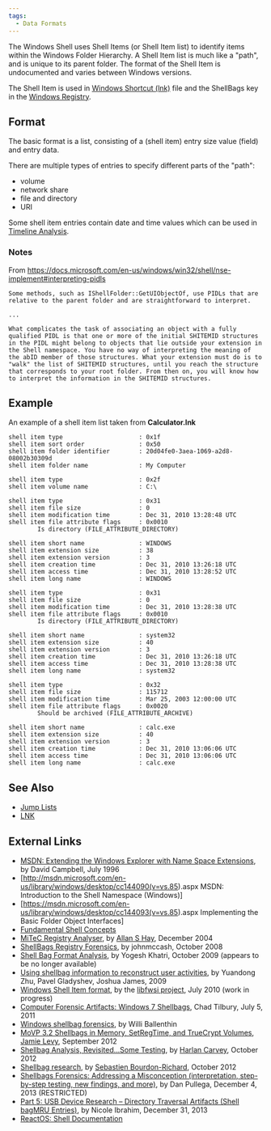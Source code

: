 ```yaml
---
tags:
  - Data Formats
---
```

The Windows Shell uses Shell Items (or Shell Item list) to identify items
within the Windows Folder Hierarchy. A Shell Item list is much like a "path",
and is unique to its parent folder. The format of the Shell Item is
undocumented and varies between Windows versions.

The Shell Item is used in [Windows Shortcut (lnk)](lnk.md) file and the
ShellBags key in the [Windows Registry](windows_registry.md).

## Format

The basic format is a list, consisting of a (shell item) entry size
value (field) and entry data.

There are multiple types of entries to specify different parts of the
"path":

- volume
- network share
- file and directory
- URI

Some shell item entries contain date and time values which can be used
in [Timeline Analysis](timeline_analysis.md).

### Notes

From
<https://docs.microsoft.com/en-us/windows/win32/shell/nse-implement#interpreting-pidls>

    Some methods, such as IShellFolder::GetUIObjectOf, use PIDLs that are relative to the parent folder and are straightforward to interpret.

    ...

    What complicates the task of associating an object with a fully qualified PIDL is that one or more of the initial SHITEMID structures in the PIDL might belong to objects that lie outside your extension in the Shell namespace. You have no way of interpreting the meaning of the abID member of those structures. What your extension must do is to "walk" the list of SHITEMID structures, until you reach the structure that corresponds to your root folder. From then on, you will know how to interpret the information in the SHITEMID structures.

## Example

An example of a shell item list taken from **Calculator.lnk**

    shell item type                     : 0x1f
    shell item sort order               : 0x50
    shell item folder identifier        : 20d04fe0-3aea-1069-a2d8-08002b30309d
    shell item folder name              : My Computer

    shell item type                     : 0x2f
    shell item volume name              : C:\

    shell item type                     : 0x31
    shell item file size                : 0
    shell item modification time        : Dec 31, 2010 13:28:48 UTC
    shell item file attribute flags     : 0x0010
            Is directory (FILE_ATTRIBUTE_DIRECTORY)

    shell item short name               : WINDOWS
    shell item extension size           : 38
    shell item extension version        : 3
    shell item creation time            : Dec 31, 2010 13:26:18 UTC
    shell item access time              : Dec 31, 2010 13:28:52 UTC
    shell item long name                : WINDOWS

    shell item type                     : 0x31
    shell item file size                : 0
    shell item modification time        : Dec 31, 2010 13:28:38 UTC
    shell item file attribute flags     : 0x0010
            Is directory (FILE_ATTRIBUTE_DIRECTORY)

    shell item short name               : system32
    shell item extension size           : 40
    shell item extension version        : 3
    shell item creation time            : Dec 31, 2010 13:26:18 UTC
    shell item access time              : Dec 31, 2010 13:28:38 UTC
    shell item long name                : system32

    shell item type                     : 0x32
    shell item file size                : 115712
    shell item modification time        : Mar 25, 2003 12:00:00 UTC
    shell item file attribute flags     : 0x0020
            Should be archived (FILE_ATTRIBUTE_ARCHIVE)

    shell item short name               : calc.exe
    shell item extension size           : 40
    shell item extension version        : 3
    shell item creation time            : Dec 31, 2010 13:06:06 UTC
    shell item access time              : Dec 31, 2010 13:06:06 UTC
    shell item long name                : calc.exe

## See Also

- [Jump Lists](jump_lists.md)
- [LNK](lnk.md)

## External Links

- [MSDN: Extending the Windows Explorer with Name Space Extensions](http://www.microsoft.com/msj/archive/S332.aspx),
  by David Campbell, July 1996
- \[<http://msdn.microsoft.com/en-us/library/windows/desktop/cc144090(v=vs.85>).aspx
  MSDN: Introduction to the Shell Namespace (Windows)\]
- \[<https://msdn.microsoft.com/en-us/library/windows/desktop/cc144093(v=vs.85>).aspx
  Implementing the Basic Folder Object Interfaces\]
- [Fundamental Shell Concepts](http://netez.com/2xExplorer/shellFAQ/bg_shell.html)
- [MiTeC Registry Analyser](http://mysite.verizon.net/hartsec/files/WRA_Guidance.pdf),
  by [Allan S Hay](allan_hay.md), December 2004
- [ShellBags Registry Forensics](http://computer-forensics.sans.org/blog/2008/10/31/shellbags-registry-forensics/),
  by johnmccash, October 2008
- [Shell Bag Format Analysis](http://42llc.net/?p=385), by Yogesh Khatri,
  October 2009 (appears to be no longer available)
- [Using shellbag information to reconstruct user activities](http://www.dfrws.org/2009/proceedings/p69-zhu.pdf),
  by Yuandong Zhu, Pavel Gladyshev, Joshua James, 2009
- [Windows Shell Item format](https://github.com/libyal/libfwsi/blob/master/documentation/Windows%20Shell%20Item%20format.asciidoc),
  by the [libfwsi project](libfwsi.md), July 2010 (work in progress)
- [Computer Forensic Artifacts: Windows 7 Shellbags](http://computer-forensics.sans.org/blog/2011/07/05/shellbags),
  Chad Tilbury, July 5, 2011
- [Windows shellbag forensics](http://www.williballenthin.com/forensics/shellbags/index.html),
  by Willi Ballenthin
- [MoVP 3.2 Shellbags in Memory, SetRegTime, and TrueCrypt Volumes](http://volatility-labs.blogspot.ca/2012/09/movp-32-shellbags-in-memory-setregtime.html),
  [Jamie Levy](jamie_levy.md), September 2012
- [Shellbag Analysis, Revisited...Some Testing](http://windowsir.blogspot.ch/2012/10/shellbag-analysis-revisitedsome-testing.html),
  by [Harlan Carvey](harlan_carvey.md), October 2012
- [Shellbag research](http://tech.groups.yahoo.com/group/win4n6/message/7623),
  by [Sebastien Bourdon-Richard](sebastien_bourdon-richard.md), October 2012
- [Shellbags Forensics: Addressing a Misconception (interpretation, step-by-step testing, new findings, and more)](http://www.4n6k.com/2013/12/shellbags-forensics-addressing.html),
  by Dan Pullega, December 4, 2013 (RESTRICTED)
- [Part 5: USB Device Research – Directory Traversal Artifacts (Shell bagMRU Entries)](http://nicoleibrahim.com/part-5-usb-device-research-directory-traversal-artifacts-shell-bagmru-entries/),
  by Nicole Ibrahim, December 31, 2013
- [ReactOS: Shell Documentation](https://reactos.org/wiki/Shell_Documentation)
